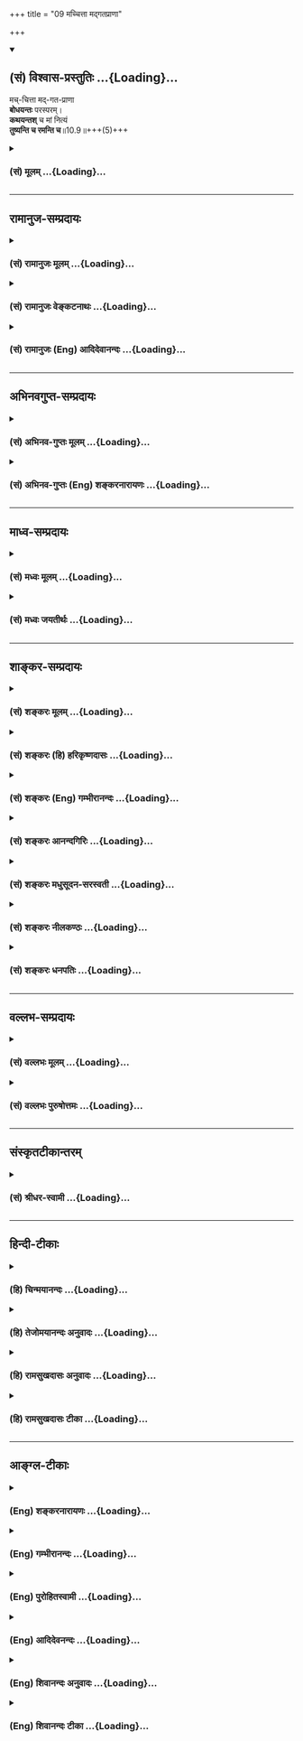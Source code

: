 +++
title = "09 मच्चित्ता मद्गतप्राणा"

+++
<div class="js_include" newlevelforh1="2" title="(सं) विश्वास-प्रस्तुतिः" unfilled url="/purANam_vaiShNavam/mahAbhAratam/06-bhIShma-parva/03-bhagavad-gItA-parva/saMskRtam/vishvAsa-prastutiH/10_vibhUti-vistAra-yoga/09_machchittA_madgat.md">
<details open><summary><h2>(सं) विश्वास-प्रस्तुतिः ...{Loading}...</h2></summary>

मच्-चित्ता मद्-गत-प्राणा  
**बोधयन्तः** परस्परम्।  
**कथयन्तश्** च मां नित्यं  
**तुष्यन्ति च रमन्ति च**॥10.9॥+++(5)+++
</details>
</div>
<div class="js_include collapsed" newlevelforh1="3" title="(सं) मूलम्" unfilled url="/purANam_vaiShNavam/mahAbhAratam/06-bhIShma-parva/03-bhagavad-gItA-parva/saMskRtam/mUlam/10_vibhUti-vistAra-yoga/09_machchittA_madgat.md">
<details><summary><h3>(सं) मूलम् ...{Loading}...</h3></summary>

मच्चित्ता मद्गतप्राणा बोधयन्तः परस्परम्।  
कथयन्तश्च मां नित्यं तुष्यन्ति च रमन्ति च।।10.9।।
</details>
</div>


_________________
## रामानुज-सम्प्रदायः
<div class="js_include collapsed" newlevelforh1="3" title="(सं) रामानुजः मूलम्" unfilled url="/purANam_vaiShNavam/mahAbhAratam/06-bhIShma-parva/03-bhagavad-gItA-parva/saMskRtam/rAmAnujaH/mUlam/10_vibhUti-vistAra-yoga/09_machchittA_madgat.md">
<details><summary><h3>(सं) रामानुजः मूलम् ...{Loading}...</h3></summary>

।।10.9।।**मच्चित्ताः** मयि निविष्टमनसः; **मद्गतप्राणाः** मद्गतजीविताः
मया विना आत्मधारणम् अलभमाना इत्यर्थः। स्वैः स्वैः अनुभूतान् मदीयान्
गुणान् **परस्परं बोधयन्तः;** मदीयानि दिव्यानि रमणीयानि कर्माणि च
**कथयन्तः तुष्यन्ति च रमन्ति च।** वक्तारः तद्वचनेन अनन्यप्रयोजनेन
तुष्यन्ति; श्रोतारश्च तच्छ्रवणेन अनवधिकातिशयप्रियेण रमन्ते।

</details>
</div>
<div class="js_include collapsed" newlevelforh1="3" title="(सं) रामानुजः वेङ्कटनाथः" unfilled url="/purANam_vaiShNavam/mahAbhAratam/06-bhIShma-parva/03-bhagavad-gItA-parva/saMskRtam/rAmAnujaH/venkaTanAthaH/10_vibhUti-vistAra-yoga/09_machchittA_madgat.md">
<details><summary><h3>(सं) रामानुजः वेङ्कटनाथः ...{Loading}...</h3></summary>

  
  
।।10.9।। भावसमन्वितत्वप्रपञ्चनमेवानन्तरं क्रियत इत्यभिप्रायेण
तदाकाङ्क्षां दर्शयतिकथमिति।
भक्तिपरिपाकक्रमविशेषसिद्धाकारप्रदर्शनंमच्चित्ताः
इत्यादिभिश्चतुर्भिर्विशेषणैः क्रियत इत्यभिप्रायेणमयि निविष्टमनस
इत्यादिकमुक्तम्। मद्गतग्राणाः इत्यस्य तात्पर्यप्रदर्शनाय पर्यायं
तावदाहमद्गतजीविता इति। भक्तगतस्य जीवितस्य कथं तद्गतत्वं इत्यत्राहमया
विनेति। बोधनकथनशब्दयोरेकविषयत्वे पौनरुक्त्याद्विषयभेदो वाच्यः तत्र
चबोधयन्तः इत्यनेन अज्ञातार्थज्ञापनंकथयन्तः इत्यनेन च इति वृत्तवर्णनं च
स्वरसतः प्रतीयत इत्यभिप्रायेणस्वैः
स्वैरित्यादिकमुक्तम्। दिव्यानीत्यतिमानुषत्वप्रयुक्ताद्भुतत्वं विवक्षितम्।
तस्यैव भोग्यत्वंरमणीयानीत्यनेनोक्तम्। तुष्यन्ति च रमन्ति च
इत्यनयोर्द्वयोरपि कथाकथकविषयत्वेनातिभिन्नार्थतायां
मन्दप्रयोजनत्वात्कस्यचित्कथकविषयत्वमन्यस्य कथनाक्षिप्तश्रोतृविषयत्वं च
युक्तम् तत्र च स्वप्रयोजनान्तरसाधकपरप्रीत्यर्थं हि लोके कथाप्रयोगो
दृष्टः। तोषशब्दश्चाधिकस्पृहानिवृत्त्यर्थः ततोऽत्रतुष्यन्ति
इत्यनन्यप्रयोजनकथकविषयम्; पारिशेष्यात्रमन्ति इत्यस्य श्रवणमूलत्वं
लब्धम्। तुष्यन्ति च रमन्ति च इत्यनयोःमच्चित्ताः इत्याद्युक्तैककर्तृकत्वं
कथनश्रवणयोरेकस्मिन्नेव कालभेदेन सम्भवान्न परित्यक्तम्।
तदेतदखिलमभिप्रेत्याहवक्तार इत्यादिरमन्त इत्यन्तम्।  
  

</details>
</div>
<div class="js_include collapsed" newlevelforh1="3" title="(सं) रामानुजः (Eng) आदिदेवानन्दः" unfilled url="/purANam_vaiShNavam/mahAbhAratam/06-bhIShma-parva/03-bhagavad-gItA-parva/saMskRtam/rAmAnujaH/english/AdidevAnandaH/10_vibhUti-vistAra-yoga/09_machchittA_madgat.md">
<details><summary><h3>(सं) रामानुजः (Eng) आदिदेवानन्दः ...{Loading}...</h3></summary>

10.9 They live with their minds 'focussed' on Me, namely, with their
minds fixed on Me; with their 'Pranas', i.e., life, centred on Me - the
meaning is that they are unable to sustain themselves without Me. They
'inspire one another' by speaking about My attributes which have been
experienced by them and narrating My divine and adorable deeds. They
live in contentment and bliss at all times. The speakers are delighted
by their own speech, because it is spontaneous, without any ulterior
motive; the listeners too feel the speech to be unsurpassingly and
incomparably dear to them. They thus live in bliss.

</details>
</div>


_________________
## अभिनवगुप्त-सम्प्रदायः
<div class="js_include collapsed" newlevelforh1="3" title="(सं) अभिनव-गुप्तः मूलम्" unfilled url="/purANam_vaiShNavam/mahAbhAratam/06-bhIShma-parva/03-bhagavad-gItA-parva/saMskRtam/abhinava-guptaH/mUlam/10_vibhUti-vistAra-yoga/09_machchittA_madgat.md">
<details><summary><h3>(सं) अभिनव-गुप्तः मूलम् ...{Loading}...</h3></summary>

।।10.6 -- 10.11।। महर्षय इत्यादि भास्वता इत्यन्तम्। परस्परबोधनया
अन्योन्यबोधस्फारसंक्रमणात् सर्व एव हि प्रमातारः एक ईश्वर इति
विततव्याप्त्या +++(S;;N वितत्य व्याप्त्या)+++ सुखेनैव
सर्वशक्तिकसर्वगतस्वात्मरूपताधिगमेन +++(S -- ताधिशयनेन अधिगमेन)+++
माहेश्वर्यमेषामिति भावः +++(After इति भावः ;N add तेषां सततयुक्तानाम्
इत्यतः प्रभृति अध्यायान्ता टीका उट्टङ्किता युगपद्धि वेद्या। तेषामेव अनु
च अर्जुनप्रश्नपद्यानि षट् उल्लिखति। श्रीभगवान् अथवा बहुना इति पर्यन्तानि
पद्यानि 23,वक्ति।। These sentences are obviously of some copyist. It is
to be noted however that the Mss. generally contain seven (not six)+++
verses of Arjuna and then 24 +++(not 23)+++ verses of the hagavan) ।

</details>
</div>
<div class="js_include collapsed" newlevelforh1="3" title="(सं) अभिनव-गुप्तः (Eng) शङ्करनारायणः" unfilled url="/purANam_vaiShNavam/mahAbhAratam/06-bhIShma-parva/03-bhagavad-gItA-parva/saMskRtam/abhinava-guptaH/english/shankaranArAyaNaH/10_vibhUti-vistAra-yoga/09_machchittA_madgat.md">
<details><summary><h3>(सं) अभिनव-गुप्तः (Eng) शङ्करनारायणः ...{Loading}...</h3></summary>

10.9 See Comment under 10.11

</details>
</div>


_________________
## माध्व-सम्प्रदायः
<div class="js_include collapsed" newlevelforh1="3" title="(सं) मध्वः मूलम्" unfilled url="/purANam_vaiShNavam/mahAbhAratam/06-bhIShma-parva/03-bhagavad-gItA-parva/saMskRtam/madhvaH/mUlam/10_vibhUti-vistAra-yoga/09_machchittA_madgat.md">
<details><summary><h3>(सं) मध्वः मूलम् ...{Loading}...</h3></summary>

।।10.8 -- 10.10।। सन्ति च भजन्तः केचिदित्याह -- अहमित्यादिना।

</details>
</div>
<div class="js_include collapsed" newlevelforh1="3" title="(सं) मध्वः जयतीर्थः" unfilled url="/purANam_vaiShNavam/mahAbhAratam/06-bhIShma-parva/03-bhagavad-gItA-parva/saMskRtam/madhvaH/jayatIrthaH/10_vibhUti-vistAra-yoga/09_machchittA_madgat.md">
<details><summary><h3>(सं) मध्वः जयतीर्थः ...{Loading}...</h3></summary>

।।10.8 -- 10.10।। ननुएतां विभूतिम् \[10।7\] इति परिज्ञातुः फलमुक्तं
तत्किमर्थं पुनरुच्यते इत्यतस्तात्पर्यान्तरमाह -- **सन्ति** **चे**ति।
उक्तफले विश्वासजननार्थमिति शेषः।

</details>
</div>


_________________
## शाङ्कर-सम्प्रदायः
<div class="js_include collapsed" newlevelforh1="3" title="(सं) शङ्करः मूलम्" unfilled url="/purANam_vaiShNavam/mahAbhAratam/06-bhIShma-parva/03-bhagavad-gItA-parva/saMskRtam/shankaraH/mUlam/10_vibhUti-vistAra-yoga/09_machchittA_madgat.md">
<details><summary><h3>(सं) शङ्करः मूलम् ...{Loading}...</h3></summary>

।।10.9।। --,**मच्चित्ताः;** मयि चित्तं येषां ते मच्चित्ताः;
**मद्गतप्राणाः** मां गताः प्राप्ताः चक्षुरादयः प्राणाः येषां ते
मद्गतप्राणाः; मयि उपसंहृतकरणाः इत्यर्थः। अथवा; मद्गतप्राणाः मद्गतजीवनाः
इत्येतत्। **बोधयन्तः** अवगमयन्तः **परस्परम्** अन्योन्यम्; **कथयन्तश्च**
ज्ञानबलवीर्यादिधर्मैः विशिष्टं **माम्; तुष्यन्ति च** परितोषम् उपयान्ति च
**रमन्ति च** रतिं च प्राप्नुवन्ति प्रियसंगत्येव।। ये यथोक्तैः प्रकारैः
भजन्ते मां भक्ताः सन्तः --,

</details>
</div>
<div class="js_include collapsed" newlevelforh1="3" title="(सं) शङ्करः (हि) हरिकृष्णदासः" unfilled url="/purANam_vaiShNavam/mahAbhAratam/06-bhIShma-parva/03-bhagavad-gItA-parva/saMskRtam/shankaraH/hindI/harikRShNadAsaH/10_vibhUti-vistAra-yoga/09_machchittA_madgat.md">
<details><summary><h3>(सं) शङ्करः (हि) हरिकृष्णदासः ...{Loading}...</h3></summary>

।।10.9।। तथा --, मुझमें ही जिनका चित्त है वे मच्चित्त हैं तथा मुझमें ही
जिनके चक्षु आदि इन्द्रियरूप प्राण लगे रहते हैं -- मुझमें ही जिन्होंने
समस्त करणोंका उपसंहार कर दिया है वे मद्गतप्राण हैं अथवा जिन्होंने मेरे
लिये ही अपना जीवन अर्पण कर दिया है वे मद्गतप्राण हैं। ऐसे मेरे भक्त
आपसमें एक दूसरेको ( मेरा तत्त्व ) समझाते हुए एवं ज्ञान; बल और सामर्थ्य
आदि गुणोंसे युक्त मुझ परमेश्वरके स्वरूपका वर्णन करते हुए सदा संतुष्ट
रहते हैं अर्थात् संतोषको प्राप्त होते हैं और रमण करते हैं अर्थात् मानो
कोई अपना अत्यन्त प्यारा मिल गया हो उसी तरह रतिको प्राप्त होते हैं।

</details>
</div>
<div class="js_include collapsed" newlevelforh1="3" title="(सं) शङ्करः (Eng) गम्भीरानन्दः" unfilled url="/purANam_vaiShNavam/mahAbhAratam/06-bhIShma-parva/03-bhagavad-gItA-parva/saMskRtam/shankaraH/english/gambhIrAnandaH/10_vibhUti-vistAra-yoga/09_machchittA_madgat.md">
<details><summary><h3>(सं) शङ्करः (Eng) गम्भीरानन्दः ...{Loading}...</h3></summary>

10.9 Maccittah, with minds fixed on Me; mad-gata-pranah, with lives
(pranas) dedicated to Me, or having their organs, eyes etc. absorbed in
Me, i.e. having their organs withdrawn into Me; bodhayantah,
enlightening; parasparam, each other; and nityam, always; kathayantah,
speaking of; mam, Me, as possessed of alities like knowledge, strength,
valour, etc; tusyanti, they derive satisfaction; and ramanti, rejoice,
get happiness, as by coming in contact with a dear one.

</details>
</div>
<div class="js_include collapsed" newlevelforh1="3" title="(सं) शङ्करः आनन्दगिरिः" unfilled url="/purANam_vaiShNavam/mahAbhAratam/06-bhIShma-parva/03-bhagavad-gItA-parva/saMskRtam/shankaraH/AnandagiriH/10_vibhUti-vistAra-yoga/09_machchittA_madgat.md">
<details><summary><h3>(सं) शङ्करः आनन्दगिरिः ...{Loading}...</h3></summary>

।।10.9।। न केवमुक्तमेव भगवद्भजने साधनां साधनान्तरं चास्तीत्याह --
**किञ्चेति।** ईश्वरात्प्रतीचः प्रागुक्तादन्यत्र चित्तप्रचारराहित्यं
भगवद्भजनोपायमाह -- **मयीति।** चक्षुरादीनां
भगवत्यप्राप्तिस्तदगोचरत्वात्तस्येत्याशङ्क्याह -- **मय्युपसंहृतेति।**
भगवदतिरेकेण जीवनेऽपि नादरस्तदपि मय्येवार्पितं भक्तानामित्याह --
**अथवेति।** आचार्येभ्यः श्रुत्वा वादकथया परस्परं भगवन्तं सब्रह्मचारिणो
बोधयन्ति तदपि भगवद्भजनसाधनमित्याह -- **बोधयन्त इति।** आगमोपपत्तिभ्यां
भगवन्तमेव विशिष्टधर्माणं शिष्येभ्यो गुरवो व्यपदिशन्ति तदपि
भगवद्भजनमेवेत्याह -- **कथयन्त इति।** भक्तानां तुष्टिरती स्वरसतः
स्यातामित्याह -- **तुष्यन्तीति।** मनोरथपूर्त्या रतिप्राप्तौ
कामुकसंमतमुदाहरणमाह -- **प्रियेति।**

</details>
</div>
<div class="js_include collapsed" newlevelforh1="3" title="(सं) शङ्करः मधुसूदन-सरस्वती" unfilled url="/purANam_vaiShNavam/mahAbhAratam/06-bhIShma-parva/03-bhagavad-gItA-parva/saMskRtam/shankaraH/madhusUdana-sarasvatI/10_vibhUti-vistAra-yoga/09_machchittA_madgat.md">
<details><summary><h3>(सं) शङ्करः मधुसूदन-सरस्वती ...{Loading}...</h3></summary>

।।10.9।। प्रेमपूर्वकं भजनमेव विवृणोति -- मयि भगवति चित्तं येषां ते
मच्चित्ताः। तथा मद्गता मां प्राप्ताः प्राणाश्चक्षुरादयो येषां ते
मद्गतप्राणाः; मद्भजननिमित्तचक्षुरादिव्यापारा मय्युपसंहृतसर्वकरणा वा।
अथवा मद्गतप्राणा मद्भजनार्थजीवनाः। मद्भजनातिरिक्तप्रयोजनशून्यजीवना इति
यावत्। विद्वद्गोष्ठीषु परस्परमन्योन्यं श्रुतिभिर्युक्तिभिश्च मामेव
बोधयन्तः तत्त्वबुभुत्सुकथया ज्ञापयन्तः। तथा स्वशिष्येभ्यश्च मामेव कथयन्त
उपदिशन्तश्च। मयि चित्तार्पणं तथा बाह्यकरणार्पणं तथा जीवनार्पणमेवं
समानामन्योन्यं मद्बोधनं स्वन्यूनेभ्यश्च मदुपदेशनमित्येवंरूपं यन्मद्भजनं
तेनैव तुष्यन्ति च। एतावतैव लब्धसर्वार्था वयमलमन्येन
लब्धव्येनेत्येवंप्रत्ययरूपं संतोषं प्राप्नुवन्ति च। तेन संतोषेण रमन्ति च
रमन्ते च। प्रियसङ्गमेनेवोत्तमं सुखमनुभवन्ति च। तदुक्तं
पतञ्जलिनासंतोषादनुत्तमः सुखलाभः इति। उक्तंच पुराणेयच्च कामसुखं लोके यच्च
दिव्यं महत्सुखम्। तृष्णाक्षयसुखस्यैते नार्हतः षोडशीं कलाम् इति।
तृष्णाक्षयः संतोषः।

</details>
</div>
<div class="js_include collapsed" newlevelforh1="3" title="(सं) शङ्करः नीलकण्ठः" unfilled url="/purANam_vaiShNavam/mahAbhAratam/06-bhIShma-parva/03-bhagavad-gItA-parva/saMskRtam/shankaraH/nIlakaNThaH/10_vibhUti-vistAra-yoga/09_machchittA_madgat.md">
<details><summary><h3>(सं) शङ्करः नीलकण्ठः ...{Loading}...</h3></summary>

।।10.9।। एवं ध्याने भावनाप्रकारमुक्त्वा व्युत्थाने तमाह -- **मच्चित्ता
इति।** अहमेव चित्ते येषां ते मच्चित्ताः। तथाहमेव गतो विद्यमानो येषु ते
मद्गतास्तथाविधाः प्राणा इन्द्रियाणि येषां ते मद्गतप्राणाः।
चित्तेनेन्द्रियैर्वा यद्गृह्यते तत्सर्वं प्रत्यगात्मा वासुदेव इति
भावयन्त इत्यर्थः। इममेवार्थं परस्परं बोधयन्तः श्रुतियुक्तिप्रदर्शनेन
समानानां समुदायं ज्ञापयन्तः। कथयन्तश्च शिष्यान्प्रति। तुष्यन्ति तेनैव
ज्ञानेन न तु मिष्टान्नादिना। रमन्ति च तत्रैव नतु स्त्र्यादावित्यर्थः।

</details>
</div>
<div class="js_include collapsed" newlevelforh1="3" title="(सं) शङ्करः धनपतिः" unfilled url="/purANam_vaiShNavam/mahAbhAratam/06-bhIShma-parva/03-bhagavad-gItA-parva/saMskRtam/shankaraH/dhanapatiH/10_vibhUti-vistAra-yoga/09_machchittA_madgat.md">
<details><summary><h3>(सं) शङ्करः धनपतिः ...{Loading}...</h3></summary>

।।10.9।। किं चैवं भजन्तीत्याह -- मच्चित्ता मयि वासुदेवे चित्तं येषां ते
मा गताः प्राप्ताः प्राणाश्र्चक्षुरादयो येषां ते मय्युपसंहृतसर्वकरणाः;
सद्गतजीवना इति वा। आचार्यात् श्रुत्वा वादकथया समानेषु परस्परं बोधयन्तः
मां ज्ञानबलादियुक्तं शिष्येभ्यः कथयन्तः मद्भजनेनैव तुष्यन्ति
संतोषमुपयान्ति तेनैव च रमन्ति रतिं प्राप्नुवन्ति न स्त्र्यादिना।

</details>
</div>


_________________
## वल्लभ-सम्प्रदायः
<div class="js_include collapsed" newlevelforh1="3" title="(सं) वल्लभः मूलम्" unfilled url="/purANam_vaiShNavam/mahAbhAratam/06-bhIShma-parva/03-bhagavad-gItA-parva/saMskRtam/vallabhaH/mUlam/10_vibhUti-vistAra-yoga/09_machchittA_madgat.md">
<details><summary><h3>(सं) वल्लभः मूलम् ...{Loading}...</h3></summary>

।।10.8 -- 10.10।। विभूतियोगज्ञानविपाकरूपभक्तिविवृद्धिं दर्शयति चतुर्भिः
पुमर्थरूपैः अहमित्यादिभिः -- अहं सर्वस्य प्रभव इत्यादि।
विश्वोत्पादकत्वप्रवर्त्तकत्वरूपस्वयोगविभूतिस्वरूपाविष्करणं इत्येवं मम
योगं विभूतिं च भगवन्मार्गीयाचार्योपदेशद्वारा मयि भावो भक्तिस्तया
समन्विता मां सेवन्ते बुधाः। एते च माहात्म्यज्ञानपूर्वकभक्तिमन्तो
भगवत्सेवकाः स्वरूपतो निर्दिश्यन्ते भगवन्मार्गीया उद्धवादय इव। मच्चित्ता
इति मदर्पितान्तःकरणाः। मद्गतप्राणा इति -- प्राणशब्द इन्द्रियप्राणवाचक
इति मदर्पितेन्द्रियप्राणाः मयि सततं युक्ता देहेनेति; समर्पितदेहाः आत्मना
वा भगवति सततं युक्ताः अयमेव ब्रह्मसम्बन्धः भगवते कृष्णाय
दारागारपुत्राप्त -- इतिवाक्यात्आत्मना सह तत्तदीहापराणि
देहेन्द्रियप्राणान्तःकरणानि तद्धर्मांश्च समर्पयित्वा स्वयं दासभूता
नित्यं भगवन्तं भजन्ते सेवामार्गप्रकारेण सेवन्ते; न पूजाडम्बरेणेति;
सेवायां स्थितिस्तेषामुक्तासेवायां वा कथायां वा इति भक्तिवर्द्धिन्यां
कथायां च स्थितिमाह -- परस्परं बोधयन्तः कथयन्तश्च मां इति। तदपि नित्यं; न
तु नैमित्तिकम्। तथैव च तुष्यन्ति मनउत्सवादिषु च रमन्ति अनुकरणेन वा
क्रीडन्ति तथाभूतानां तेषां प्रीतिपूर्वकं
पुष्टिमर्यादानुकूलापरानुरक्तिरीश्वरे सर्वात्मना प्रीतिस्तत्पूर्वकं भजतां
सेवतां -- अनेनचेतस्तत्प्रवणं सेवा इति मानसीस्वरूपमुक्तं -- तेषामेव
बुद्धियोगं विपाकदशामापन्नं ददामि येन ते मां पुरुषोत्तमं उप समीप एव
प्राप्ता भवन्ति। इत्थं तेषां निर्गुणमुक्तिर्भावितया सूचिता।

</details>
</div>
<div class="js_include collapsed" newlevelforh1="3" title="(सं) वल्लभः पुरुषोत्तमः" unfilled url="/purANam_vaiShNavam/mahAbhAratam/06-bhIShma-parva/03-bhagavad-gItA-parva/saMskRtam/vallabhaH/puruShottamaH/10_vibhUti-vistAra-yoga/09_machchittA_madgat.md">
<details><summary><h3>(सं) वल्लभः पुरुषोत्तमः ...{Loading}...</h3></summary>

  
  
।।10.9।। भजने प्रकारमाह -- मच्चित्ता इति। मय्येव चित्तं येषां ते
मच्चिन्तनपराः लीलावस्थमत्स्वरूपविचारणपराः। मद्गतप्राणाः मय्येव गताः
प्राप्ताः प्राणा येषां ते; मद्दुःखदुःखिता मत्सुखसुखिता इत्यर्थः। तादृशाः
सन्तः परस्परं तादृशानेव मामेतादृशं
स्वानुभवप्रमाणादिभिर्बोधयन्तस्तदनुकथयन्तः कीर्तनरीत्या कीर्तयन्तः।
चकारेणाऽन्यकीर्त्तनं श्रृण्वन्तः। च पुनः। तद्भाने सति तुष्यन्ति ज्ञानेन
वा रमन्ते च। स्वयं कीर्त्तनेनानन्दयुक्ता भवन्ति रमन्ते वा। तोषमानन्दं च
प्राप्नुवन्तीति भावः। यद्वा मां विप्रयोगादिलीलावस्थासु नित्यं कथयन्तः
सततं परस्परं बोधयन्तः।  
  

</details>
</div>


_________________
## संस्कृतटीकान्तरम्
<div class="js_include collapsed" newlevelforh1="3" title="(सं) श्रीधर-स्वामी" unfilled url="/purANam_vaiShNavam/mahAbhAratam/06-bhIShma-parva/03-bhagavad-gItA-parva/saMskRtam/shrIdhara-svAmI/10_vibhUti-vistAra-yoga/09_machchittA_madgat.md">
<details><summary><h3>(सं) श्रीधर-स्वामी ...{Loading}...</h3></summary>

।।10.9।। प्रीतिपूर्वकं भजनमेवाह **-- मच्चित्ता इति।** मय्येव चित्तं
येषां ते मच्चित्ताः। मामेव गताः प्राप्ताः प्राणा इन्द्रियाणि येषां ते
मद्गतप्राणाः मदर्पितजीवना इति वा। एवंभूतास्ते बुधाः अन्योन्यं मां
न्यायोपेतैः श्रुत्यादिप्रमाणैर्बोधयन्तः; बुद्ध्या च मां कथयन्तः
संकीर्तयन्तः सन्तो नित्यं तुष्यन्त्यनुमोदनेन तुष्टिं यान्ति। रमन्ति च
निर्वृत्तिं यान्ति।

</details>
</div>


_________________
## हिन्दी-टीकाः
<div class="js_include collapsed" newlevelforh1="3" title="(हि) चिन्मयानन्दः" unfilled url="/purANam_vaiShNavam/mahAbhAratam/06-bhIShma-parva/03-bhagavad-gItA-parva/hindI/chinmayAnandaH/10_vibhUti-vistAra-yoga/09_machchittA_madgat.md">
<details><summary><h3>(हि) चिन्मयानन्दः ...{Loading}...</h3></summary>

।।10.9।। जब मन सुगठित और एकाग्र होता है; तभी साधक उस मन के द्वारा
परमात्मा का ध्यान सफलतापूर्वक कर सकता है। ध्येय से भिन्न विषय का विचार
उठने पर यह एकाग्रता भंग हो जाती है। विद्युत् के सभी उपकरणों में विद्युत्
शक्ति देखने; अथवा मिट्टी से बने घटों में मिट्टी को पहचानने में हमें कोई
कठिनाई उत्पन्न नहीं होती अथवा कोई परिश्रम नहीं करना पड़ता; क्योंकि उनका
हमें दृढ़ ज्ञान होता है। इसी प्रकार; एक बार निश्चयात्मक रूप से यह जान
लेने पर कि ईश्वर और जीव का वास्तविक स्वरूप एक चैतन्य आत्मा ही है; मन में
किसी भी प्रकार की वृत्ति उठने पर भी सत्य के साधक को इस आत्मा का भान
बनाये रखने में कोई कठिनाई नहीं होती। इस्ा आशय को यहाँ मच्चिता इस शब्द से
स्पष्ट किया गया है। समस्त प्राणों अर्थात् इन्द्रियों को मुझमें अर्पित
करके (मद्गतप्राणा) प्राण शब्द से केवल प्राणवायु से ही तात्पर्य नहीं
समझना चाहिए। प्राणियों के शरीर में होने वाली पाचनादि क्रियाओं को प्राण
शब्द से दर्शाया जाता है। किन्तु यहाँ इस शब्द का प्रयोग मुख्यत पाँच
ज्ञानेन्द्रियों को सूचित करने के लिए किया गया है। ये इन्द्रियाँ ही वे
पाँच द्वार या वातायन हैं; जिनके द्वारा मन बाह्य विषयों में विचरण करता है
और इनके माध्यम से ही जगत् के विषय मन में प्रवेश करते हैं। वेदान्त कभी भी
इन विषयों से पलायन का उपदेश नहीं देता। इस जगत् में जीते हुए विषयों से
पलायन कदापि सम्भव नहीं हो सकता। ज्ञानमार्ग विवेकपूर्ण विचार का मार्ग है।
इसमें विवेक के द्वारा मन को इस प्रकार संयमित और प्रशिक्षित किया जाता है
कि जब कभीभी बाह्य विषय मन पर अपना प्रभाव डालते हैं; तत्काल ही साधक को
अपने उस आत्मस्वरूप का स्मरण हो जाता है; जिसके बिना वे विषय कभी प्रकाशित
नहीं हो सकते थे। परस्पर चर्चा करते हुए किसी एक विषय में समान बौद्धिक रुचि
के विद्यार्थीगण जब आपस में उस विषय की चर्चा करते हैं; तब न केवल वे अपने
ज्ञान को स्पष्टत व्यक्त करते हैं; वरन् इस प्रक्रिया में उनका ज्ञान
दृ88ढ़ निश्चयात्मक रूप भी ले लेता है जो प्रारम्भ में केवल पुस्तकीय ज्ञान
ही था। परिसंवाद की इस सर्वविदित पद्धति का वेदान्त में अथक रूप से अनुमोदन
एवं उपदेश दिया गया है। वेदान्त में इसका नाम है ब्रह्माभ्यास जो साधना का
एक महत्त्वपूर्ण अंग है। अध्यात्म का सच्चा साधक वही है; जो अपने मन और
इन्द्रियों की सभी प्रकार की क्रियाओं में आत्मा का स्मरण बनाये रखता है।
इसका एक उपाय है आत्म विषय में अन्य साधकजनों के साथ चर्चा एवं निदिध्यासन।
ऐसे साधक साधना के फलस्वरूप उस परम आनन्द को प्राप्त करते हैं; जो उनके
जीवन रथ के चक्रों के लिए पथरीले मार्ग पर सरलता से अग्रसर होने के लिए
चिकने तेल का काम करता है और यात्रा को सुगम बना देता है। तुष्यन्ति और
रमन्ति के भाव को ही उपनिषदों में सुन्दर प्रकार से क्रीडन्ति और रमन्ति
शब्दों के द्वारा इंगित किया गया है। भगवान् श्रीकृष्ण यहाँ आश्वासन देते
हैं कि पूर्णत्व का साधक जब विचार मार्ग पर अग्रसर होता है तब उसी समय उसे
सन्तोष और रमण का अनुभव होता है। सन्तोष और आनन्द से मन में ऐसा सुन्दर
वातावरण निर्मित होता है; जो आध्यात्मिक प्रगति के लिए अत्यन्त अनुकूल बनकर
साधक की सफलता निश्चित कर देता है। सदैव असन्तुष्ट; शोक मनाने वाले मानसिक
स्तब्धता और बौद्धिक दरिद्रता का चित्र प्रस्तुत करने वाले साधक कदापि अपने
इस परम आनन्दस्वरूप में प्रवेश नहीं कर सकते हैं। प्रगति की इस सीमा तक
पहुँचने पर साधकों को कहाँ से मार्गदर्शन और बल मिलता है जिससे वे अपनी
यात्रा के लक्ष्य तक पहुँचते हैं इसका उत्तर है --

</details>
</div>
<div class="js_include collapsed" newlevelforh1="3" title="(हि) तेजोमयानन्दः अनुवादः" unfilled url="/purANam_vaiShNavam/mahAbhAratam/06-bhIShma-parva/03-bhagavad-gItA-parva/hindI/tejomayAnandaH/anuvAdaH/10_vibhUti-vistAra-yoga/09_machchittA_madgat.md">
<details><summary><h3>(हि) तेजोमयानन्दः अनुवादः ...{Loading}...</h3></summary>

।।10.9।। मुझमें ही चित्त को स्थिर करने वाले और मुझमें ही प्राणों
(इन्द्रियों) को अर्पित करने वाले भक्तजन, सदैव परस्पर मेरा बोध कराते हुए,
मेरे ही विषय में कथन करते हुए सन्तुष्ट होते हैं और रमते हैं।।

</details>
</div>
<div class="js_include collapsed" newlevelforh1="3" title="(हि) रामसुखदासः अनुवादः" unfilled url="/purANam_vaiShNavam/mahAbhAratam/06-bhIShma-parva/03-bhagavad-gItA-parva/hindI/rAmasukhadAsaH/anuvAdaH/10_vibhUti-vistAra-yoga/09_machchittA_madgat.md">
<details><summary><h3>(हि) रामसुखदासः अनुवादः ...{Loading}...</h3></summary>

।।10.9।।। मेरेमें चित्तवाले, मेरेमें प्राणोंको अर्पण करनेवाले भक्तजन
आपसमें मेरे गुण, प्रभाव आदिको जानते हुए और उनका कथन करते हुए ही
नित्य-निरन्तर सन्तुष्ट रहते हैं और मेरेमें प्रेम करते हैं।

</details>
</div>
<div class="js_include collapsed" newlevelforh1="3" title="(हि) रामसुखदासः टीका" unfilled url="/purANam_vaiShNavam/mahAbhAratam/06-bhIShma-parva/03-bhagavad-gItA-parva/hindI/rAmasukhadAsaH/TIkA/10_vibhUti-vistAra-yoga/09_machchittA_madgat.md">
<details><summary><h3>(हि) रामसुखदासः टीका ...{Loading}...</h3></summary>

।।10.9।।***व्याख्या**--***\[भगवान्से ही सब उत्पन्न हुए हैं और भगवान्से
ही सबकी चेष्टा हो रही है अर्थात् सबके मूलमें परमात्मा है -- यह बात जिनको
दृढ़तासे और निःसन्देहपूर्वक जँच गयी है, उनके लिये कुछ भी करना, जानना और
पाना बाकी नहीं रहता। बस, उनका एक ही काम रहता है -- सब प्रकारसे भगवान्में
ही लगे रहना। यही बात इस श्लोकमें बतायी गयी है। \]

</details>
</div>


_________________
## आङ्ग्ल-टीकाः
<div class="js_include collapsed" newlevelforh1="3" title="(Eng) शङ्करनारायणः" unfilled url="/purANam_vaiShNavam/mahAbhAratam/06-bhIShma-parva/03-bhagavad-gItA-parva/english/shankaranArAyaNaH/10_vibhUti-vistAra-yoga/09_machchittA_madgat.md">
<details><summary><h3>(Eng) शङ्करनारायणः ...{Loading}...</h3></summary>

10.9. Having their mind fixed on Me, their life gone into Me,
enlightening each other, and constantly talking of Me, they are pleased
and are delighted.

</details>
</div>
<div class="js_include collapsed" newlevelforh1="3" title="(Eng) गम्भीरानन्दः" unfilled url="/purANam_vaiShNavam/mahAbhAratam/06-bhIShma-parva/03-bhagavad-gItA-parva/english/gambhIrAnandaH/10_vibhUti-vistAra-yoga/09_machchittA_madgat.md">
<details><summary><h3>(Eng) गम्भीरानन्दः ...{Loading}...</h3></summary>

10.9 With minds fixed on Me, with lives dedicated to Me, enlightening
each other, and always speaking of Me, they derive satisfaction and
rejoice.

</details>
</div>
<div class="js_include collapsed" newlevelforh1="3" title="(Eng) पुरोहितस्वामी" unfilled url="/purANam_vaiShNavam/mahAbhAratam/06-bhIShma-parva/03-bhagavad-gItA-parva/english/purohitasvAmI/10_vibhUti-vistAra-yoga/09_machchittA_madgat.md">
<details><summary><h3>(Eng) पुरोहितस्वामी ...{Loading}...</h3></summary>

10.9 With minds concentrated on Me, with lives absorbed in Me, and
enlightening each other, they ever feel content and happy.

</details>
</div>
<div class="js_include collapsed" newlevelforh1="3" title="(Eng) आदिदेवनन्दः" unfilled url="/purANam_vaiShNavam/mahAbhAratam/06-bhIShma-parva/03-bhagavad-gItA-parva/english/AdidevanandaH/10_vibhUti-vistAra-yoga/09_machchittA_madgat.md">
<details><summary><h3>(Eng) आदिदेवनन्दः ...{Loading}...</h3></summary>

10.9 With their minds focussed on Me, with their Pranas centred in Me,
inspiring one another and always speaking of Me, they live in
contentment and bliss at all times.

</details>
</div>
<div class="js_include collapsed" newlevelforh1="3" title="(Eng) शिवानन्दः अनुवादः" unfilled url="/purANam_vaiShNavam/mahAbhAratam/06-bhIShma-parva/03-bhagavad-gItA-parva/english/shivAnandaH/anuvAdaH/10_vibhUti-vistAra-yoga/09_machchittA_madgat.md">
<details><summary><h3>(Eng) शिवानन्दः अनुवादः ...{Loading}...</h3></summary>

10.9 With their mind and their life wholly absorbed in Me, enlightening
each other and ever speaking of Me, they are satisfied and delighted.

</details>
</div>
<div class="js_include collapsed" newlevelforh1="3" title="(Eng) शिवानन्दः टीका" unfilled url="/purANam_vaiShNavam/mahAbhAratam/06-bhIShma-parva/03-bhagavad-gItA-parva/english/shivAnandaH/TIkA/10_vibhUti-vistAra-yoga/09_machchittA_madgat.md">
<details><summary><h3>(Eng) शिवानन्दः टीका ...{Loading}...</h3></summary>

10.9 मच्चित्ताः with their minds wholly in Me; मद्गतप्राणाः with their
life absorbed in Me; बोधयन्तः,enlightening; परस्परम् mutually; कथयन्तः
speaking of; च and; माम् Me; नित्यम् always; तुष्यन्ति are satisfied; च
and; रमन्ति (they) are delighted; च and.Commentary The characteristics
of a devotee who has attained the realisation of oneness are described
in this verse. The devotee constantly thinks of the Lord. His very life
is absorbed in Him. He has consecrated his whole life to the Lord.
According to another interpretation; all his senses (which function
because of the Prana); such as the eye are absorbed in Him. He takes
immense delight in talking about Him; about His supreme wisdom; power;
might and other attributes. He has completely dedicated himself to the
Lord.He feels intense satisfaction and is delighted as if he is in the
company of his Beloved (God). The Purana says; The sum total of the
sensual pleasures of this world and also all the great pleasures of the
divine regions (heavens) are not worth a sixteenth part of that bliss
which proceeds from the eradication of desires and cravings. (Cf.XII.8)

</details>
</div>
